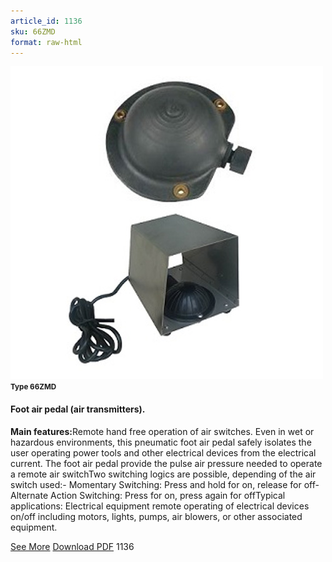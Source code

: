 ```yaml
---
article_id: 1136
sku: 66ZMD
format: raw-html
---
```

 <img src="../new-images/66ZMD.jpg" class="card-imgs mb-2">
 <small class="text-grey mb-2"><b>Type 66ZMD</b> </small>
 <h4>Foot air pedal (air transmitters).</h4>
 <p><b>Main features:</b>Remote hand free operation of air switches. Even in wet or hazardous environments, this pneumatic foot air pedal safely isolates the user operating power tools and other electrical devices from the electrical current. The foot air pedal provide the pulse air pressure needed to operate a remote air switchTwo switching logics are possible, depending of the air switch used:- Momentary Switching: Press and hold for on, release for off- Alternate Action Switching: Press for on, press again for offTypical applications: Electrical equipment remote operating of electrical devices on/off including motors, lights, pumps, air blowers, or other associated equipment.</p>
 <div class="btns">
 <a href="foot-air-pedal-66zmd.html" class="btn-red">See More</a>
 <a href="pdf/5-59Foot air pedals20130704.pdf" target="_blank" class="btn-red">Download PDF</a>
 <!-- <a href="http://www.ultimheat.com/cat5.html" target="_blank" class="access-link"> Access full catalogue <i class="fa fa-external-link" aria-hidden="true"></i> </a> -->
 <span class="number-btn">1136</span>
 </div>
 